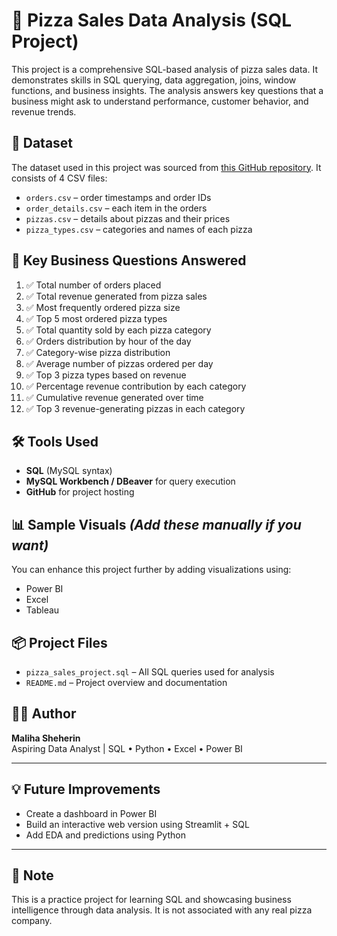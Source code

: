 # 🍕 Pizza Sales Data Analysis (SQL Project)

This project is a comprehensive SQL-based analysis of pizza sales data. It demonstrates skills in SQL querying, data aggregation, joins, window functions, and business insights. The analysis answers key questions that a business might ask to understand performance, customer behavior, and revenue trends.

## 📁 Dataset

The dataset used in this project was sourced from [this GitHub repository](https://github.com/Ayushi0214/pizza-sales---SQL). It consists of 4 CSV files:

- `orders.csv` – order timestamps and order IDs
- `order_details.csv` – each item in the orders
- `pizzas.csv` – details about pizzas and their prices
- `pizza_types.csv` – categories and names of each pizza

## 🧠 Key Business Questions Answered

1. ✅ Total number of orders placed  
2. ✅ Total revenue generated from pizza sales  
3. ✅ Most frequently ordered pizza size  
4. ✅ Top 5 most ordered pizza types  
5. ✅ Total quantity sold by each pizza category  
6. ✅ Orders distribution by hour of the day  
7. ✅ Category-wise pizza distribution  
8. ✅ Average number of pizzas ordered per day  
9. ✅ Top 3 pizza types based on revenue  
10. ✅ Percentage revenue contribution by each category  
11. ✅ Cumulative revenue generated over time  
12. ✅ Top 3 revenue-generating pizzas in each category  

## 🛠 Tools Used

- **SQL** (MySQL syntax)
- **MySQL Workbench / DBeaver** for query execution
- **GitHub** for project hosting

## 📊 Sample Visuals *(Add these manually if you want)*

You can enhance this project further by adding visualizations using:
- Power BI
- Excel
- Tableau

## 📦 Project Files

- `pizza_sales_project.sql` – All SQL queries used for analysis
- `README.md` – Project overview and documentation

## 🙋‍♀️ Author

**Maliha Sheherin**  
Aspiring Data Analyst | SQL • Python • Excel • Power BI  

---

## 💡 Future Improvements

- Create a dashboard in Power BI
- Build an interactive web version using Streamlit + SQL
- Add EDA and predictions using Python

---

## 📌 Note

This is a practice project for learning SQL and showcasing business intelligence through data analysis. It is not associated with any real pizza company.
